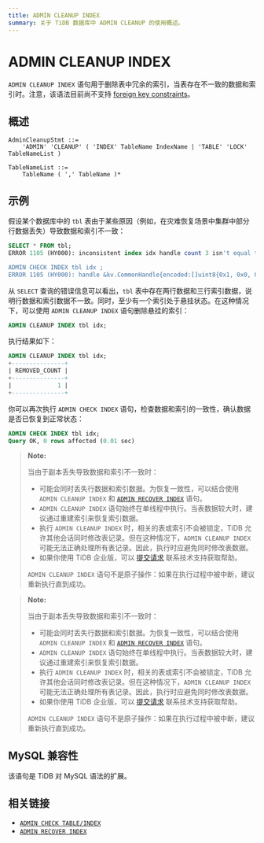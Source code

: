 ```yaml
---
title: ADMIN CLEANUP INDEX
summary: 关于 TiDB 数据库中 ADMIN CLEANUP 的使用概述。
---
```


# ADMIN CLEANUP INDEX

`ADMIN CLEANUP INDEX` 语句用于删除表中冗余的索引，当表存在不一致的数据和索引时。注意，该语法目前尚不支持 [foreign key constraints](/foreign-key.md)。

## 概述

```ebnf+diagram
AdminCleanupStmt ::=
    'ADMIN' 'CLEANUP' ( 'INDEX' TableName IndexName | 'TABLE' 'LOCK' TableNameList )

TableNameList ::=
    TableName ( ',' TableName )*
```

## 示例

假设某个数据库中的 `tbl` 表由于某些原因（例如，在灾难恢复场景中集群中部分行数据丢失）导致数据和索引不一致：

```sql
SELECT * FROM tbl;
ERROR 1105 (HY000): inconsistent index idx handle count 3 isn't equal to value count 2

ADMIN CHECK INDEX tbl idx ;
ERROR 1105 (HY000): handle &kv.CommonHandle{encoded:[]uint8{0x1, 0x0, 0x0, 0x0, 0x0, 0x0, 0x0, 0x0, 0x0, 0xf8}, colEndOffsets:[]uint16{0xa}}, index:types.Datum{k:0x5, decimal:0x0, length:0x0, i:0, collation:"utf8mb4_bin", b:[]uint8{0x0}, x:interface {}(nil)} != record:<nil>
```

从 `SELECT` 查询的错误信息可以看出，`tbl` 表中存在两行数据和三行索引数据，说明行数据和索引数据不一致。同时，至少有一个索引处于悬挂状态。在这种情况下，可以使用 `ADMIN CLEANUP INDEX` 语句删除悬挂的索引：

```sql
ADMIN CLEANUP INDEX tbl idx;
```

执行结果如下：

```sql
ADMIN CLEANUP INDEX tbl idx;
+---------------+
| REMOVED_COUNT |
+---------------+
|             1 |
+---------------+
```

你可以再次执行 `ADMIN CHECK INDEX` 语句，检查数据和索引的一致性，确认数据是否已恢复到正常状态：

```sql
ADMIN CHECK INDEX tbl idx;
Query OK, 0 rows affected (0.01 sec)
```

<CustomContent platform="tidb">

> **Note:**
>
> 当由于副本丢失导致数据和索引不一致时：
>
> - 可能会同时丢失行数据和索引数据。为恢复一致性，可以结合使用 `ADMIN CLEANUP INDEX` 和 [`ADMIN RECOVER INDEX`](/sql-statements/sql-statement-admin-recover.md) 语句。
> - `ADMIN CLEANUP INDEX` 语句始终在单线程中执行。当表数据较大时，建议通过重建索引来恢复索引数据。
> - 执行 `ADMIN CLEANUP INDEX` 时，相关的表或索引不会被锁定，TiDB 允许其他会话同时修改表记录。但在这种情况下，`ADMIN CLEANUP INDEX` 可能无法正确处理所有表记录。因此，执行时应避免同时修改表数据。
> - 如果你使用 TiDB 企业版，可以 [提交请求](/support.md) 联系技术支持获取帮助。
>
> `ADMIN CLEANUP INDEX` 语句不是原子操作：如果在执行过程中被中断，建议重新执行直到成功。

</CustomContent>

<CustomContent platform="tidb-cloud">

> **Note:**
>
> 当由于副本丢失导致数据和索引不一致时：
>
> - 可能会同时丢失行数据和索引数据。为恢复一致性，可以结合使用 `ADMIN CLEANUP INDEX` 和 [`ADMIN RECOVER INDEX`](/sql-statements/sql-statement-admin-recover.md) 语句。
> - `ADMIN CLEANUP INDEX` 语句始终在单线程中执行。当表数据较大时，建议通过重建索引来恢复索引数据。
> - 执行 `ADMIN CLEANUP INDEX` 时，相关的表或索引不会被锁定，TiDB 允许其他会话同时修改表记录。但在这种情况下，`ADMIN CLEANUP INDEX` 可能无法正确处理所有表记录。因此，执行时应避免同时修改表数据。
> - 如果你使用 TiDB 企业版，可以 [提交请求](https://tidb.support.pingcap.com/) 联系技术支持获取帮助。
>
> `ADMIN CLEANUP INDEX` 语句不是原子操作：如果在执行过程中被中断，建议重新执行直到成功。

</CustomContent>

## MySQL 兼容性

该语句是 TiDB 对 MySQL 语法的扩展。

## 相关链接

* [`ADMIN CHECK TABLE/INDEX`](/sql-statements/sql-statement-admin-check-table-index.md)
* [`ADMIN RECOVER INDEX`](/sql-statements/sql-statement-admin-recover.md)
